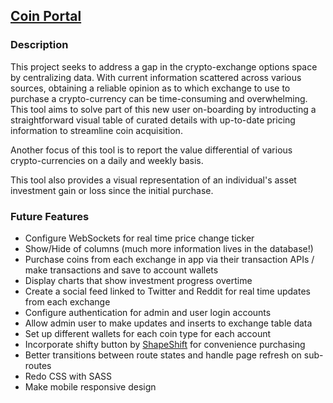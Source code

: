 ## [Coin Portal](https://coinportal.herokuapp.com/)

### Description
This project seeks to address a gap in the crypto-exchange options space by centralizing data. With current information scattered across various sources, obtaining a reliable opinion as to which exchange to use to purchase a crypto-currency can be time-consuming and overwhelming. This tool aims to solve part of this new user on-boarding by introducting a straightforward visual table of curated details with up-to-date pricing information to streamline coin acquisition.

Another focus of this tool is to report the value differential of various crypto-currencies on a daily and weekly basis.

This tool also provides a visual representation of an individual's asset investment gain or loss since the initial purchase.


### Future Features
- Configure WebSockets for real time price change ticker
- Show/Hide of columns (much more information lives in the database!)
- Purchase coins from each exchange in app via their transaction APIs / make transactions and save to account wallets
- Display charts that show investment progress overtime
- Create a social feed linked to Twitter and Reddit for real time updates from each exchange
- Configure authentication for admin and user login accounts
- Allow admin user to make updates and inserts to exchange table data
- Set up different wallets for each coin type for each account
- Incorporate shifty button by [ShapeShift](https://info.shapeshift.io/tools/shifty-button) for convenience purchasing
- Better transitions between route states and handle page refresh on sub-routes
- Redo CSS with SASS
- Make mobile responsive design
